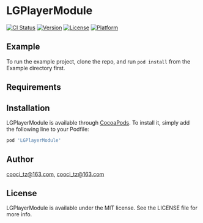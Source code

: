 # LGPlayerModule

[![CI Status](https://img.shields.io/travis/cooci_tz@163.com/LGPlayerModule.svg?style=flat)](https://travis-ci.org/cooci_tz@163.com/LGPlayerModule)
[![Version](https://img.shields.io/cocoapods/v/LGPlayerModule.svg?style=flat)](https://cocoapods.org/pods/LGPlayerModule)
[![License](https://img.shields.io/cocoapods/l/LGPlayerModule.svg?style=flat)](https://cocoapods.org/pods/LGPlayerModule)
[![Platform](https://img.shields.io/cocoapods/p/LGPlayerModule.svg?style=flat)](https://cocoapods.org/pods/LGPlayerModule)

## Example

To run the example project, clone the repo, and run `pod install` from the Example directory first.

## Requirements

## Installation

LGPlayerModule is available through [CocoaPods](https://cocoapods.org). To install
it, simply add the following line to your Podfile:

```ruby
pod 'LGPlayerModule'
```

## Author

cooci_tz@163.com, cooci_tz@163.com

## License

LGPlayerModule is available under the MIT license. See the LICENSE file for more info.
